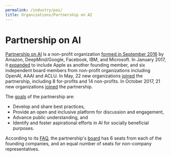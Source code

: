 ```yaml
---
permalink: /industry/pai/
title: Organizations/Partnership on AI
---
```

# Partnership on AI

[Partnership on AI](https://www.partnershiponai.org/) is a non-profit organization [formed in September 2016](https://www.partnershiponai.org/2016/09/industry-leaders-establish-partnership-on-ai-best-practices/) by Amazon, DeepMind/Google, Facebook, IBM, and Microsoft. In January 2017, it [expanded](https://www.partnershiponai.org/2017/01/partnership-ai-update/) to include Apple as another founding member, and six independent board members from non-profit organizations including OpenAI, AAAI and ACLU. In May, 22 new organizations [joined](https://www.partnershiponai.org/2017/05/pai-announces-new-partners-and-initiatives/) the partnership, including 8 for-profits and 14 non-profits. In October 2017, 21 new organizations [joined](https://www.partnershiponai.org/2017/10/executive-director-new-partners/) the partnership.

The [goals](https://www.partnershiponai.org/#s-goals) of the partnership are:

* Develop and share best practices,
* Provide an open and inclusive platform for discussion and engagement,
* Advance public understanding, and
* Identify and foster aspirational efforts in AI for socially beneficial purposes.

According to its [FAQ](https://www.partnershiponai.org/faq/), the partnership's [board](https://www.partnershiponai.org/board-of-directors/) has 6 seats from each of the founding companies, and an equal number of seats for non-company representatives.

